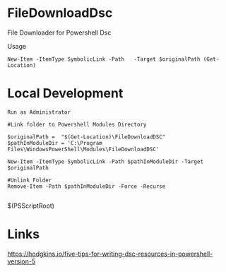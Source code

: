 # FileDownloadDsc

File Downloader for Powershell Dsc

Usage
```
New-Item -ItemType SymbolicLink -Path   -Target $originalPath (Get-Location)

```

# Local Development


```
Run as Administrator

#Link folder to Powershell Modules Directory

$originalPath =  "$(Get-Location)\FileDownloadDSC"
$pathInModuleDir = 'C:\Program Files\WindowsPowerShell\Modules\FileDownloadDSC'

New-Item -ItemType SymbolicLink -Path $pathInModuleDir -Target $originalPath

#Unlink Folder
Remove-Item -Path $pathInModuleDir -Force -Recurse


```

$(PSScriptRoot)

# Links

https://hodgkins.io/five-tips-for-writing-dsc-resources-in-powershell-version-5
